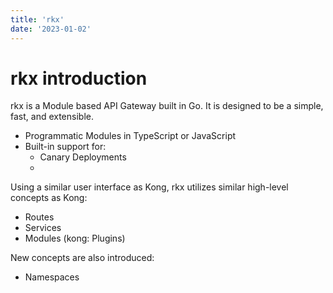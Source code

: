 ```yaml
---
title: 'rkx'
date: '2023-01-02'
---
```


# rkx introduction

rkx is a Module based API Gateway built in Go. It is designed to be a simple, fast, and extensible.

- Programmatic Modules in TypeScript or JavaScript
- Built-in support for:
  - Canary Deployments
  - 

Using a similar user interface as Kong, rkx utilizes similar high-level concepts as Kong:
- Routes
- Services
- Modules (kong: Plugins)

New concepts are also introduced:
- Namespaces
